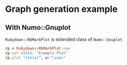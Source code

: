 # Graph generation example

## With Numo::Gnuplot

`Rubydown::RbMarkPlot` is extended class of `Numo::Gnuplot`

~~~ruby
rp = Rubydown::RbMarkPlot.new
rp.set title: "Example Plot"
rp.plot "sin(x)", w:"lines"
~~~
